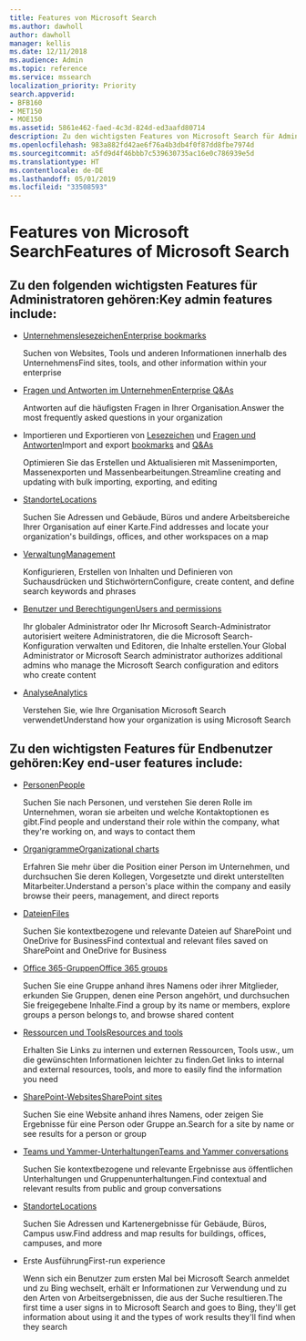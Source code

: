 ```yaml
---
title: Features von Microsoft Search
ms.author: dawholl
author: dawholl
manager: kellis
ms.date: 12/11/2018
ms.audience: Admin
ms.topic: reference
ms.service: mssearch
localization_priority: Priority
search.appverid:
- BFB160
- MET150
- MOE150
ms.assetid: 5861e462-faed-4c3d-824d-ed3aafd80714
description: Zu den wichtigsten Features von Microsoft Search für Administratoren und Endbenutzer gehören Lesezeichen, Fragen und Antworten, Verwaltung und Dateneinblicke
ms.openlocfilehash: 983a882fd42ae6f76a4b3db4f0f87dd8fbe7974d
ms.sourcegitcommit: a5fd9d4f46bbb7c539630735ac16e0c786939e5d
ms.translationtype: HT
ms.contentlocale: de-DE
ms.lasthandoff: 05/01/2019
ms.locfileid: "33508593"
---
```

# <a name="features-of-microsoft-search"></a><span data-ttu-id="9220f-103">Features von Microsoft Search</span><span class="sxs-lookup"><span data-stu-id="9220f-103">Features of Microsoft Search</span></span>

## <a name="key-admin-features-include"></a><span data-ttu-id="9220f-104">Zu den folgenden wichtigsten Features für Administratoren gehören:</span><span class="sxs-lookup"><span data-stu-id="9220f-104">Key admin features include:</span></span>

- [<span data-ttu-id="9220f-105">Unternehmenslesezeichen</span><span class="sxs-lookup"><span data-stu-id="9220f-105">Enterprise bookmarks</span></span>](create-and-manage-bookmarks.md)
    
    <span data-ttu-id="9220f-106">Suchen von Websites, Tools und anderen Informationen innerhalb des Unternehmens</span><span class="sxs-lookup"><span data-stu-id="9220f-106">Find sites, tools, and other information within your enterprise</span></span>
    
- [<span data-ttu-id="9220f-107">Fragen und Antworten im Unternehmen</span><span class="sxs-lookup"><span data-stu-id="9220f-107">Enterprise Q&As</span></span>](create-and-manage-qas.md)
    
    <span data-ttu-id="9220f-108">Antworten auf die häufigsten Fragen in Ihrer Organisation.</span><span class="sxs-lookup"><span data-stu-id="9220f-108">Answer the most frequently asked questions in your organization</span></span>
    
- <span data-ttu-id="9220f-109">Importieren und Exportieren von [Lesezeichen](bulk-create-bookmarks.md) und [Fragen und Antworten](bulk-create-qas.md)</span><span class="sxs-lookup"><span data-stu-id="9220f-109">Import and export [bookmarks](bulk-create-bookmarks.md) and [Q&As](bulk-create-qas.md)</span></span>
    
    <span data-ttu-id="9220f-110">Optimieren Sie das Erstellen und Aktualisieren mit Massenimporten, Massenexporten und Massenbearbeitungen.</span><span class="sxs-lookup"><span data-stu-id="9220f-110">Streamline creating and updating with bulk importing, exporting, and editing</span></span>

- [<span data-ttu-id="9220f-111">Standorte</span><span class="sxs-lookup"><span data-stu-id="9220f-111">Locations</span></span>](locations.md)
    
    <span data-ttu-id="9220f-112">Suchen Sie Adressen und Gebäude, Büros und andere Arbeitsbereiche Ihrer Organisation auf einer Karte.</span><span class="sxs-lookup"><span data-stu-id="9220f-112">Find addresses and locate your organization's buildings, offices, and other workspaces on a map</span></span>
    
- [<span data-ttu-id="9220f-113">Verwaltung</span><span class="sxs-lookup"><span data-stu-id="9220f-113">Management</span></span>](set-up-microsoft-search.md)
    
    <span data-ttu-id="9220f-114">Konfigurieren, Erstellen von Inhalten und Definieren von Suchausdrücken und Stichwörtern</span><span class="sxs-lookup"><span data-stu-id="9220f-114">Configure, create content, and define search keywords and phrases</span></span>
    
- [<span data-ttu-id="9220f-115">Benutzer und Berechtigungen</span><span class="sxs-lookup"><span data-stu-id="9220f-115">Users and permissions</span></span>](add-users.md)
    
    <span data-ttu-id="9220f-116">Ihr globaler Administrator oder Ihr Microsoft Search-Administrator autorisiert weitere Administratoren, die die Microsoft Search-Konfiguration verwalten und Editoren, die Inhalte erstellen.</span><span class="sxs-lookup"><span data-stu-id="9220f-116">Your Global Administrator or Microsoft Search administrator authorizes additional admins who manage the Microsoft Search configuration and editors who create content</span></span>
    
- [<span data-ttu-id="9220f-117">Analyse</span><span class="sxs-lookup"><span data-stu-id="9220f-117">Analytics </span></span>](get-insights.md) 
    
    <span data-ttu-id="9220f-118">Verstehen Sie, wie Ihre Organisation Microsoft Search verwendet</span><span class="sxs-lookup"><span data-stu-id="9220f-118">Understand how your organization is using Microsoft Search</span></span> 
    
## <a name="key-end-user-features-include"></a><span data-ttu-id="9220f-119">Zu den wichtigsten Features für Endbenutzer gehören:</span><span class="sxs-lookup"><span data-stu-id="9220f-119">Key end-user features include:</span></span>

- [<span data-ttu-id="9220f-120">Personen</span><span class="sxs-lookup"><span data-stu-id="9220f-120">People</span></span>](use/find-people-and-groups.md)
    
    <span data-ttu-id="9220f-121">Suchen Sie nach Personen, und verstehen Sie deren Rolle im Unternehmen, woran sie arbeiten und welche Kontaktoptionen es gibt.</span><span class="sxs-lookup"><span data-stu-id="9220f-121">Find people and understand their role within the company, what they're working on, and ways to contact them</span></span>
    
- [<span data-ttu-id="9220f-122">Organigramme</span><span class="sxs-lookup"><span data-stu-id="9220f-122">Organizational charts</span></span>](use/find-people-and-groups.md)
    
    <span data-ttu-id="9220f-123">Erfahren Sie mehr über die Position einer Person im Unternehmen, und durchsuchen Sie deren Kollegen, Vorgesetzte und direkt unterstellten Mitarbeiter.</span><span class="sxs-lookup"><span data-stu-id="9220f-123">Understand a person's place within the company and easily browse their peers, management, and direct reports</span></span>
    
- [<span data-ttu-id="9220f-124">Dateien</span><span class="sxs-lookup"><span data-stu-id="9220f-124">Files</span></span>](use/find-files.md)
    
    <span data-ttu-id="9220f-125">Suchen Sie kontextbezogene und relevante Dateien auf SharePoint und OneDrive for Business</span><span class="sxs-lookup"><span data-stu-id="9220f-125">Find contextual and relevant files saved on SharePoint and OneDrive for Business</span></span>
    
- [<span data-ttu-id="9220f-126">Office 365-Gruppen</span><span class="sxs-lookup"><span data-stu-id="9220f-126">Office 365 groups</span></span>](use/find-people-and-groups.md)
    
    <span data-ttu-id="9220f-127">Suchen Sie eine Gruppe anhand ihres Namens oder ihrer Mitglieder, erkunden Sie Gruppen, denen eine Person angehört, und durchsuchen Sie freigegebene Inhalte.</span><span class="sxs-lookup"><span data-stu-id="9220f-127">Find a group by its name or members, explore groups a person belongs to, and browse shared content</span></span>
    
- [<span data-ttu-id="9220f-128">Ressourcen und Tools</span><span class="sxs-lookup"><span data-stu-id="9220f-128">Resources and tools</span></span>](use/find-resources-tools-and-more.md)
    
    <span data-ttu-id="9220f-129">Erhalten Sie Links zu internen und externen Ressourcen, Tools usw., um die gewünschten Informationen leichter zu finden.</span><span class="sxs-lookup"><span data-stu-id="9220f-129">Get links to internal and external resources, tools, and more to easily find the information you need</span></span>
    
- [<span data-ttu-id="9220f-130">SharePoint-Websites</span><span class="sxs-lookup"><span data-stu-id="9220f-130">SharePoint sites</span></span>](use/find-sharepoint-sites.md)
    
    <span data-ttu-id="9220f-131">Suchen Sie eine Website anhand ihres Namens, oder zeigen Sie Ergebnisse für eine Person oder Gruppe an.</span><span class="sxs-lookup"><span data-stu-id="9220f-131">Search for a site by name or see results for a person or group</span></span>
    
- [<span data-ttu-id="9220f-132">Teams und Yammer-Unterhaltungen</span><span class="sxs-lookup"><span data-stu-id="9220f-132">Teams and Yammer conversations</span></span>](use/find-conversations.md)
    
    <span data-ttu-id="9220f-133">Suchen Sie kontextbezogene und relevante Ergebnisse aus öffentlichen Unterhaltungen und Gruppenunterhaltungen.</span><span class="sxs-lookup"><span data-stu-id="9220f-133">Find contextual and relevant results from public and group conversations</span></span>

- [<span data-ttu-id="9220f-134">Standorte</span><span class="sxs-lookup"><span data-stu-id="9220f-134">Locations</span></span>](use/find-locations.md)
    
    <span data-ttu-id="9220f-135">Suchen Sie Adressen und Kartenergebnisse für Gebäude, Büros, Campus usw.</span><span class="sxs-lookup"><span data-stu-id="9220f-135">Find address and map results for buildings, offices, campuses, and more</span></span>
    
- <span data-ttu-id="9220f-136">Erste Ausführung</span><span class="sxs-lookup"><span data-stu-id="9220f-136">First-run experience</span></span>
    
    <span data-ttu-id="9220f-137">Wenn sich ein Benutzer zum ersten Mal bei Microsoft Search anmeldet und zu Bing wechselt, erhält er Informationen zur Verwendung und zu den Arten von Arbeitsergebnissen, die aus der Suche resultieren.</span><span class="sxs-lookup"><span data-stu-id="9220f-137">The first time a user signs in to Microsoft Search and goes to Bing, they'll get information about using it and the types of work results they'll find when they search</span></span>